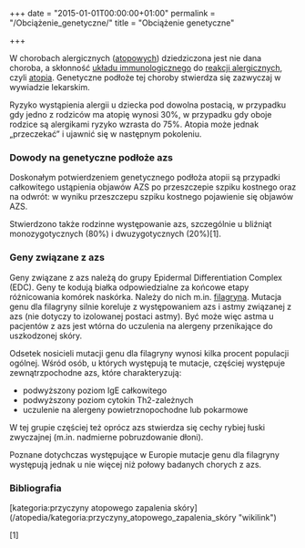 +++
date = "2015-01-01T00:00:00+01:00"
permalink = "/Obciążenie_genetyczne/"
title = "Obciążenie genetyczne"

+++

W chorobach alergicznych ([atopowych](/atopedia/atopia "wikilink")) dziedziczona jest nie dana choroba, a skłonność [układu immunologicznego](/atopedia/układ_immunologiczny "wikilink") do [reakcji alergicznych](/atopedia/reakcja_alergiczna "wikilink"), czyli [atopia](/atopedia/Atopia "wikilink"). Genetyczne podłoże tej choroby stwierdza się zazwyczaj w wywiadzie lekarskim.

Ryzyko wystąpienia alergii u dziecka pod dowolna postacią, w przypadku gdy jedno z rodziców ma atopię wynosi 30%, w przypadku gdy oboje rodzice są alergikami ryzyko wzrasta do 75%. Atopia może jednak „przeczekać” i ujawnić się w następnym pokoleniu.

### Dowody na genetyczne podłoże azs

Doskonałym potwierdzeniem genetycznego podłoża atopii są przypadki całkowitego ustąpienia objawów AZS po przeszczepie szpiku kostnego oraz na odwrót: w wyniku przeszczepu szpiku kostnego pojawienie się objawów AZS.

Stwierdzono także rodzinne występowanie azs, szczególnie u bliźniąt monozygotycznych (80%) i dwuzygotycznych (20%)[1].

### Geny związane z azs

Geny związane z azs należą do grupy Epidermal Differentiation Complex (EDC). Geny te kodują białka odpowiedzialne za końcowe etapy różnicowania komórek naskórka. Należy do nich m.in. [filagryna](/atopedia/Filagryna "wikilink"). Mutacja genu dla filagryny silnie koreluje z występowaniem azs i astmy związanej z azs (nie dotyczy to izolowanej postaci astmy). Być może więc astma u pacjentów z azs jest wtórna do uczulenia na alergeny przenikające do uszkodzonej skóry.

Odsetek nosicieli mutacji genu dla filagryny wynosi kilka procent populacji ogólnej. Wśród osób, u których występują te mutacje, częściej występuje zewnątrzpochodne azs, które charakteryzują:

-   podwyższony poziom IgE całkowitego
-   podwyższony poziom cytokin Th2-zależnych
-   uczulenie na alergeny powietrznopochodne lub pokarmowe

W tej grupie częściej też oprócz azs stwierdza się cechy rybiej łuski zwyczajnej (m.in. nadmierne pobruzdowanie dłoni).

Poznane dotychczas występujące w Europie mutacje genu dla filagryny występują jednak u nie więcej niż połowy badanych chorych z azs.

### Bibliografia

<references/>
[kategoria:przyczyny atopowego zapalenia skóry](/atopedia/kategoria:przyczyny_atopowego_zapalenia_skóry "wikilink")

[1]